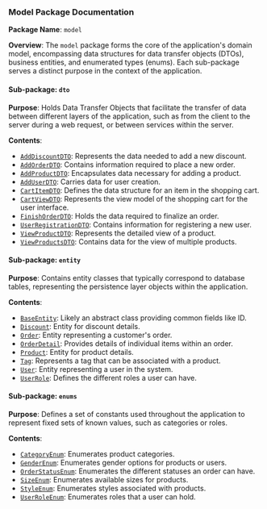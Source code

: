 ### Model Package Documentation

**Package Name**: `model`

**Overview**: The `model` package forms the core of the application's domain model, encompassing data structures for data transfer objects (DTOs), business entities, and enumerated types (enums). Each sub-package serves a distinct purpose in the context of the application.

#### Sub-package: `dto`

**Purpose**: Holds Data Transfer Objects that facilitate the transfer of data between different layers of the application, such as from the client to the server during a web request, or between services within the server.

**Contents**:

- [`AddDiscountDTO`](AddDiscountDTO.java.md): Represents the data needed to add a new discount.
- [`AddOrderDTO`](AddOrderDTO.java.md): Contains information required to place a new order.
- [`AddProductDTO`](AddProductDTO.java.md): Encapsulates data necessary for adding a product.
- [`AddUserDTO`](AddUserDTO.java.md): Carries data for user creation.
- [`CartItemDTO`](CartItemDTO.java.md): Defines the data structure for an item in the shopping cart.
- [`CartViewDTO`](CartViewDTO.java.md): Represents the view model of the shopping cart for the user interface.
- [`FinishOrderDTO`](FinishOrderDTO.java.md): Holds the data required to finalize an order.
- [`UserRegistrationDTO`](UserRegistrationDTO.java.md): Contains information for registering a new user.
- [`ViewProductDTO`](ViewProductDTO.java.md): Represents the detailed view of a product.
- [`ViewProductsDTO`](ViewProductsDTO.java.md): Contains data for the view of multiple products.

#### Sub-package: `entity`

**Purpose**: Contains entity classes that typically correspond to database tables, representing the persistence layer objects within the application.

**Contents**:

- [`BaseEntity`](BaseEntity.java.md): Likely an abstract class providing common fields like ID.
- [`Discount`](Discount.java.md): Entity for discount details.
- [`Order`](Order.java.md): Entity representing a customer's order.
- [`OrderDetail`](OrderDetail.java.md): Provides details of individual items within an order.
- [`Product`](Product.java.md): Entity for product details.
- [`Tag`](Tag.java.md): Represents a tag that can be associated with a product.
- [`User`](User.java.md): Entity representing a user in the system.
- [`UserRole`](UserRole.java.md): Defines the different roles a user can have.

#### Sub-package: `enums`

**Purpose**: Defines a set of constants used throughout the application to represent fixed sets of known values, such as categories or roles.

**Contents**:

- [`CategoryEnum`](CategoryEnum.java.md): Enumerates product categories.
- [`GenderEnum`](GenderEnum.java.md): Enumerates gender options for products or users.
- [`OrderStatusEnum`](OrderStatusEnum.java.md): Enumerates the different statuses an order can have.
- [`SizeEnum`](SizeEnum.java.md): Enumerates available sizes for products.
- [`StyleEnum`](StyleEnum.java.md): Enumerates styles associated with products.
- [`UserRoleEnum`](UserRoleEnum.java.md): Enumerates roles that a user can hold.